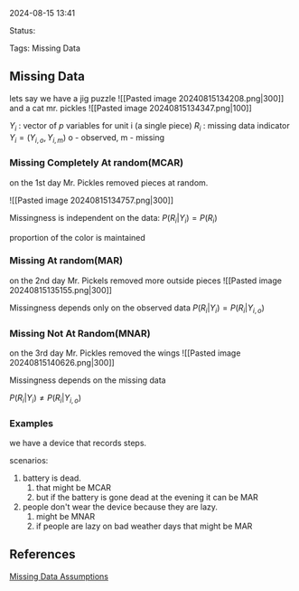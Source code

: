 

2024-08-15 13:41

Status:

Tags: Missing Data

## Missing Data

lets say we have a jig puzzle 
![[Pasted image 20240815134208.png|300]]
 and a cat mr. pickles
 ![[Pasted image 20240815134347.png|100]]

$Y_i$ : vector of $p$ variables for unit i (a single piece)
$R_i$ : missing data indicator
$Y_{i}=(Y_{i,o},Y_{i,m})$ o - observed, m - missing
### Missing Completely At random(MCAR) 
on the 1st day Mr. Pickles removed pieces at random.

![[Pasted image 20240815134757.png|300]]

Missingness is independent on the data:
$P(R_{i}|Y_i)=P(R_i)$

proportion of the color is maintained

### Missing At random(MAR)

on the 2nd day Mr. Pickels removed more outside pieces 
![[Pasted image 20240815135155.png|300]]

Missingness depends only on the observed data
$P(R_i|Y_i)=P(R_i|Y_{i,o})$

### Missing Not At Random(MNAR)

on the 3rd day Mr. Pickles removed the wings
![[Pasted image 20240815140626.png|300]]

Missingness depends on the missing data

$P(R_i|Y_{i})\neq P(R_i|Y_{i,o})$

### Examples

we have a device that records steps.

scenarios:
1. battery is dead.
	1. that  might be MCAR
	2. but if the battery is gone dead at the evening it can be MAR
2. people don't wear the device because they are lazy.
	1. might be MNAR
	2. if people are lazy on bad weather days that might be MAR


## References

[Missing Data Assumptions](https://www.youtube.com/watch?v=YpqUbirqFxQ)


